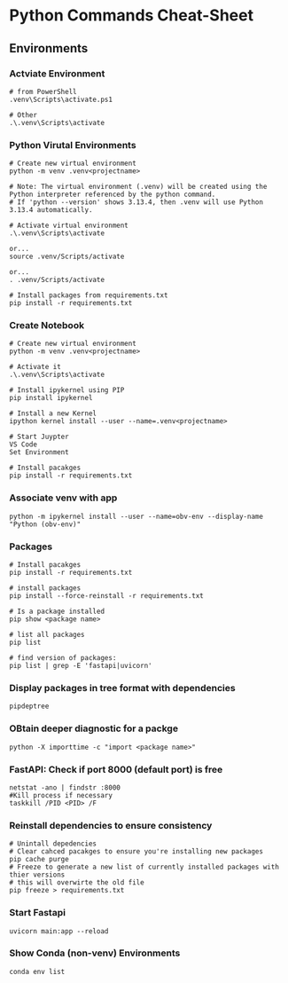 # Python Commands Cheat-Sheet

## Environments

### Actviate Environment
```
# from PowerShell
.venv\Scripts\activate.ps1

# Other
.\.venv\Scripts\activate
```

### Python Virutal Environments
```
# Create new virtual environment
python -m venv .venv<projectname>

# Note: The virtual environment (.venv) will be created using the Python interpreter referenced by the python command.
# If 'python --version' shows 3.13.4, then .venv will use Python 3.13.4 automatically.

# Activate virtual environment
.\.venv\Scripts\activate

or...
source .venv/Scripts/activate

or...
. .venv/Scripts/activate

# Install packages from requirements.txt
pip install -r requirements.txt

```


### Create Notebook
```
# Create new virtual environment
python -m venv .venv<projectname>

# Activate it
.\.venv\Scripts\activate

# Install ipykernel using PIP
pip install ipykernel

# Install a new Kernel
ipython kernel install --user --name=.venv<projectname>

# Start Juypter
VS Code
Set Environment

# Install pacakges
pip install -r requirements.txt

```

### Associate venv with app
```
python -m ipykernel install --user --name=obv-env --display-name "Python (obv-env)"
```

### Packages
```
# Install pacakges
pip install -r requirements.txt

# install packages
pip install --force-reinstall -r requirements.txt

# Is a package installed
pip show <package name>

# list all packages
pip list

# find version of packages:
pip list | grep -E 'fastapi|uvicorn'
```

### Display packages in tree format with dependencies
```
pipdeptree
```

### OBtain deeper diagnostic for a packge
```
python -X importtime -c "import <package name>"
```

### FastAPI: Check if port 8000 (default port) is free
```
netstat -ano | findstr :8000
#Kill process if necessary
taskkill /PID <PID> /F
```

### Reinstall dependencies to ensure consistency
```
# Unintall depedencies
# Clear cahced pacakges to ensure you're installing new packages
pip cache purge
# Freeze to generate a new list of currently installed packages with thier versions
# this will overwirte the old file
pip freeze > requirements.txt
```
### Start Fastapi 
```
uvicorn main:app --reload
```

### Show Conda (non-venv) Environments

```
conda env list
```

